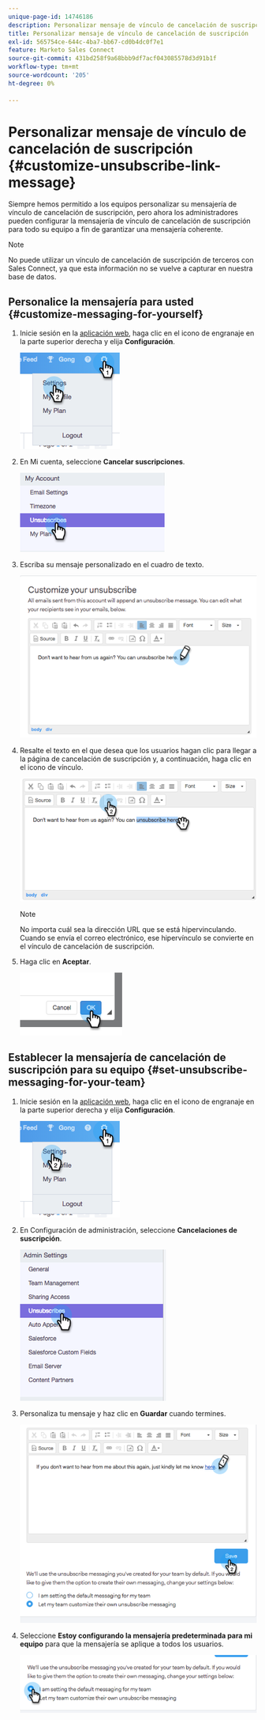 ```yaml
---
unique-page-id: 14746186
description: Personalizar mensaje de vínculo de cancelación de suscripción - Documentos de Marketo - Documentación del producto
title: Personalizar mensaje de vínculo de cancelación de suscripción
exl-id: 565754ce-644c-4ba7-bb67-cd0b4dc0f7e1
feature: Marketo Sales Connect
source-git-commit: 431bd258f9a68bbb9df7acf043085578d3d91b1f
workflow-type: tm+mt
source-wordcount: '205'
ht-degree: 0%

---
```


# Personalizar mensaje de vínculo de cancelación de suscripción {#customize-unsubscribe-link-message}

Siempre hemos permitido a los equipos personalizar su mensajería de vínculo de cancelación de suscripción, pero ahora los administradores pueden configurar la mensajería de vínculo de cancelación de suscripción para todo su equipo a fin de garantizar una mensajería coherente.

>[!NOTE]
>
>No puede utilizar un vínculo de cancelación de suscripción de terceros con Sales Connect, ya que esta información no se vuelve a capturar en nuestra base de datos.

## Personalice la mensajería para usted {#customize-messaging-for-yourself}

1. Inicie sesión en la [aplicación web](https://toutapp.com/login), haga clic en el icono de engranaje en la parte superior derecha y elija **Configuración**.

   ![](assets/one.png)

1. En Mi cuenta, seleccione **Cancelar suscripciones**.

   ![](assets/two-1.png)

1. Escriba su mensaje personalizado en el cuadro de texto.

   ![](assets/three-1.png)

1. Resalte el texto en el que desea que los usuarios hagan clic para llegar a la página de cancelación de suscripción y, a continuación, haga clic en el icono de vínculo.

   ![](assets/four-1.png)

   >[!NOTE]
   >
   >No importa cuál sea la dirección URL que se está hipervinculando. Cuando se envía el correo electrónico, ese hipervínculo se convierte en el vínculo de cancelación de suscripción.

1. Haga clic en **Aceptar**.

   ![](assets/five.png)

## Establecer la mensajería de cancelación de suscripción para su equipo {#set-unsubscribe-messaging-for-your-team}

1. Inicie sesión en la [aplicación web](https://toutapp.com/login), haga clic en el icono de engranaje en la parte superior derecha y elija **Configuración**.

   ![](assets/six.png)

1. En Configuración de administración, seleccione **Cancelaciones de suscripción**.

   ![](assets/eight.png)

1. Personaliza tu mensaje y haz clic en **Guardar** cuando termines.

   ![](assets/seven.png)

1. Seleccione **Estoy configurando la mensajería predeterminada para mi equipo** para que la mensajería se aplique a todos los usuarios.

   ![](assets/eleven.png)
